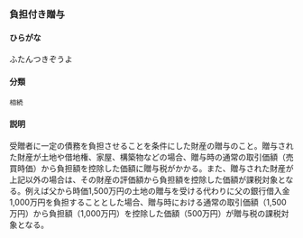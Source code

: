 <div style="display:none;">

## [あ行](securities-terms?id=あ行)
## [か行](securities-terms?id=か行)
## [さ行](securities-terms?id=さ行)
## [た行](securities-terms?id=た行)
## [な行](securities-terms?id=な行)
## [は行](securities-terms?id=は行)

</div>

### 負担付き贈与

#### ひらがな

ふたんつきぞうよ

#### 分類

`相続`

#### 説明

受贈者に一定の債務を負担させることを条件にした財産の贈与のこと。贈与された財産が土地や借地権、家屋、構築物などの場合、贈与時の通常の取引価額（売買時価）から負担額を控除した価額に贈与税がかかる。また、贈与された財産が上記以外の場合は、その財産の評価額から負担額を控除した価額が課税対象となる。例えば父から時価1,500万円の土地の贈与を受ける代わりに父の銀行借入金1,000万円を負担することとした場合、贈与時における通常の取引価額（1,500万円）から負担額（1,000万円）を控除した価額（500万円）が贈与税の課税対象となる。

<div style="display:none;">

## [ま行](securities-terms?id=ま行)
## [や行](securities-terms?id=や行)
## [ら行](securities-terms?id=ら行)
## [わ行](securities-terms?id=わ行)
## [英数字・記号](securities-terms?id=英数字・記号)

</div>

